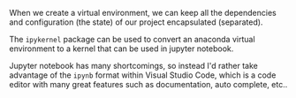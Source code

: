 When we create a virtual environment, we can keep all the dependencies and configuration (the state) of our project encapsulated (separated). 

The `ipykernel` package can be used to convert an anaconda virtual environment to a kernel that can be used in jupyter notebook. 

Jupyter notebook has many shortcomings, so instead I'd rather take advantage of the `ipynb` format within Visual Studio Code, which is a code editor with many great features such as documentation, auto complete, etc..
